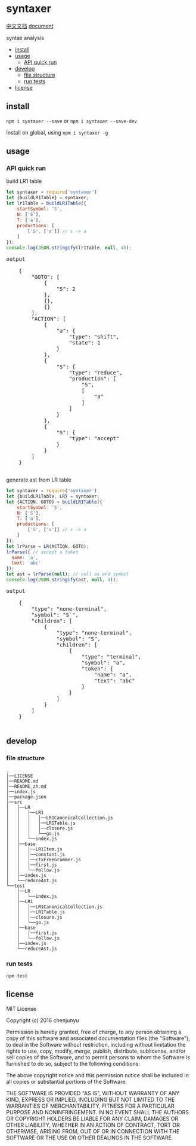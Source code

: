 # syntaxer

[中文文档](./README_zh.md)   [document](./README.md)

syntax analysis
- [install](#install)
- [usage](#usage)
  * [API quick run](#api-quick-run)
- [develop](#develop)
  * [file structure](#file-structure)
  * [run tests](#run-tests)
- [license](#license)

## install

`npm i syntaxer --save` or `npm i syntaxer --save-dev`

Install on global, using `npm i syntaxer -g`



## usage








### API quick run

build LR1 table

```js
let syntaxer = require('syntaxer')
let {buildLR1Table} = syntaxer;
let lr1Table = buildLR1Table({
    startSymbol: 'S',
    N: ['S'],
    T: ['a'],
    productions: [
        ['S', ['a']] // s -> a
    ]
});
console.log(JSON.stringify(lr1Table, null, 4));
```

<pre>
output

    {
        "GOTO": [
            {
                "S": 2
            },
            {},
            {}
        ],
        "ACTION": [
            {
                "a": {
                    "type": "shift",
                    "state": 1
                }
            },
            {
                "$": {
                    "type": "reduce",
                    "production": [
                        "S",
                        [
                            "a"
                        ]
                    ]
                }
            },
            {
                "$": {
                    "type": "accept"
                }
            }
        ]
    }

</pre>
generate ast from LR table

```js
let syntaxer = require('syntaxer')
let {buildLR1Table, LR} = syntaxer;
let {ACTION, GOTO} = buildLR1Table({
    startSymbol: 'S',
    N: ['S'],
    T: ['a'],
    productions: [
        ['S', ['a']] // s -> a
    ]
});
let lrParse = LR(ACTION, GOTO);
lrParse({ // accept a token
  name: 'a',
  text: 'abc'
});
let ast = lrParse(null); // null as end symbol
console.log(JSON.stringify(ast, null, 4));
```

<pre>
output

    {
        "type": "none-terminal",
        "symbol": "S`",
        "children": [
            {
                "type": "none-terminal",
                "symbol": "S",
                "children": [
                    {
                        "type": "terminal",
                        "symbol": "a",
                        "token": {
                            "name": "a",
                            "text": "abc"
                        }
                    }
                ]
            }
        ]
    }

</pre>

## develop

### file structure

```
.
│──LICENSE
│──README.md
│──README_zh.md
│──index.js
│──package.json
│──src
│   │──LR
│   │   │──LR1
│   │   │   │──LR1CanonicalCollection.js
│   │   │   │──LR1Table.js
│   │   │   │──closure.js
│   │   │   └──go.js
│   │   └──index.js
│   │──base
│   │   │──LR1Item.js
│   │   │──constant.js
│   │   │──ctxFreeGrammer.js
│   │   │──first.js
│   │   └──follow.js
│   │──index.js
│   └──reduceAst.js
└──test
    │──LR
    │   └──index.js
    │──LR1
    │   │──LR1CanonicalCollection.js
    │   │──LR1Table.js
    │   │──closure.js
    │   └──go.js
    │──base
    │   │──first.js
    │   └──follow.js
    │──index.js
    └──reduceAst.js 
```


### run tests

`npm test`

## license

MIT License

Copyright (c) 2016 chenjunyu

Permission is hereby granted, free of charge, to any person obtaining a copy
of this software and associated documentation files (the "Software"), to deal
in the Software without restriction, including without limitation the rights
to use, copy, modify, merge, publish, distribute, sublicense, and/or sell
copies of the Software, and to permit persons to whom the Software is
furnished to do so, subject to the following conditions:

The above copyright notice and this permission notice shall be included in all
copies or substantial portions of the Software.

THE SOFTWARE IS PROVIDED "AS IS", WITHOUT WARRANTY OF ANY KIND, EXPRESS OR
IMPLIED, INCLUDING BUT NOT LIMITED TO THE WARRANTIES OF MERCHANTABILITY,
FITNESS FOR A PARTICULAR PURPOSE AND NONINFRINGEMENT. IN NO EVENT SHALL THE
AUTHORS OR COPYRIGHT HOLDERS BE LIABLE FOR ANY CLAIM, DAMAGES OR OTHER
LIABILITY, WHETHER IN AN ACTION OF CONTRACT, TORT OR OTHERWISE, ARISING FROM,
OUT OF OR IN CONNECTION WITH THE SOFTWARE OR THE USE OR OTHER DEALINGS IN THE
SOFTWARE.

